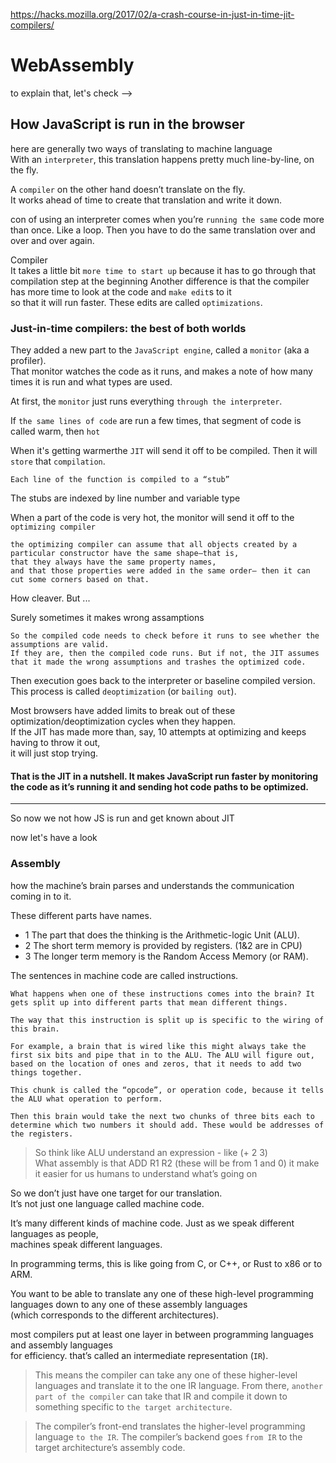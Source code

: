 https://hacks.mozilla.org/2017/02/a-crash-course-in-just-in-time-jit-compilers/
# WebAssembly

to explain that,
let's check -->
## How JavaScript is run in the browser

here are generally two ways of translating to machine language  
With an `interpreter`, this translation happens pretty much line-by-line, on the fly.  

A `compiler` on the other hand doesn’t translate on the fly.   
It works ahead of time to create that translation and write it down.

con of using an interpreter comes when you’re `running the same` code more than once. 
Like a loop. Then you have to do the same translation over and over and over again.

Compiler  
It takes a little bit `more time to start up` because it has to go through that compilation step at the beginning
Another difference is that the compiler has more time to look at the code and `make edit`s to it   
so that it will run faster. These edits are called `optimizations`.


### Just-in-time compilers: the best of both worlds


They added a new part to the `JavaScript engine`, called a `monitor` (aka a profiler).   
That monitor watches the code as it runs, and makes a note of how many times it is run and what types are used.

At first, the `monitor` just runs everything `through the interpreter`.

If `the same lines of code` are run a few times, that segment of code is called warm, then `hot`

When it's getting warmerthe `JIT` will send it off to be compiled. Then it will `store` that `compilation`.

    Each line of the function is compiled to a “stub”

The stubs are indexed by line number and variable type

When a part of the code is very hot, the monitor will send it off to the `optimizing compiler`

    the optimizing compiler can assume that all objects created by a particular constructor have the same shape—that is,   
    that they always have the same property names,   
    and that those properties were added in the same order— then it can cut some corners based on that.
    
How cleaver. But ...

Surely sometimes it makes wrong assamptions
    
    So the compiled code needs to check before it runs to see whether the assumptions are valid.  
    If they are, then the compiled code runs. But if not, the JIT assumes   
    that it made the wrong assumptions and trashes the optimized code.  

Then execution goes back to the interpreter or baseline compiled version.   
This process is called `deoptimization` (or `bailing out`).

Most browsers have added limits to break out of these optimization/deoptimization cycles when they happen.   
If the JIT has made more than, say, 10 attempts at optimizing and keeps having to throw it out,   
it will just stop trying.  

#### That is the JIT in a nutshell. It makes JavaScript run faster by monitoring the code as it’s running it and sending hot code paths to be optimized. 

*****

So now we not how JS is run and get known about JIT

now let's have a look

### Assembly


how the machine’s brain parses and understands the communication coming in to it.

These different parts have names.

- 1 The part that does the thinking is the Arithmetic-logic Unit (ALU).  
- 2 The short term memory is provided by registers.  (1&2 are in CPU)
- 3 The longer term memory is the Random Access Memory (or RAM).  

The sentences in machine code are called instructions.  

    What happens when one of these instructions comes into the brain? It gets split up into different parts that mean different things.

    The way that this instruction is split up is specific to the wiring of this brain.

    For example, a brain that is wired like this might always take the first six bits and pipe that in to the ALU. The ALU will figure out, based on the location of ones and zeros, that it needs to add two things together.

    This chunk is called the “opcode”, or operation code, because it tells the ALU what operation to perform.
    
    Then this brain would take the next two chunks of three bits each to determine which two numbers it should add. These would be addresses of the registers.

> So think like ALU understand an expression - like (+ 2 3)  
> What assembly is that ADD R1 R2 (these will be from 1 and 0) it make it easier for us humans to understand what’s going on

So we don’t just have one target for our translation.   
It’s not just one language called machine code.   

It’s many different kinds of machine code. Just as we speak different languages as people,   
machines speak different languages.

In programming terms, this is like going from C, or C++, or Rust to x86 or to ARM.  

You want to be able to translate any one of these high-level programming languages down to any one of these assembly languages   
(which corresponds to the different architectures).

most compilers put at least one layer in between programming languages and assembly languages  
for efficiency. that’s called an intermediate representation (`IR`).
  
> This means the compiler can take any one of these higher-level languages and translate it to the one IR language. From there, `another part of the compiler` can take that IR and compile it down to something specific to `the target architecture`.

> The compiler’s front-end translates the higher-level programming language `to the IR`. The compiler’s backend goes `from IR` to the target architecture’s assembly code.
